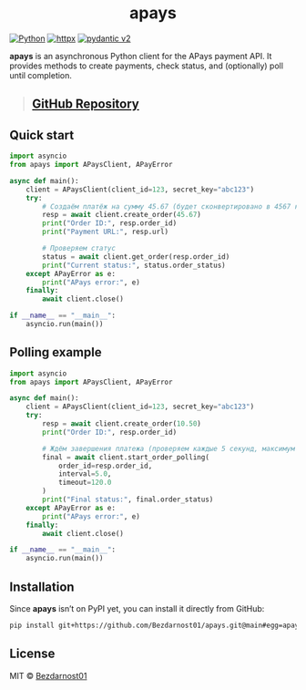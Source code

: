 <p align="center">
  <h1 align="center">apays</h1>
</p>

[![Python](https://img.shields.io/badge/python-3.8%2B-blue.svg)](https://www.python.org/)  [![httpx](https://img.shields.io/badge/httpx-%3E%3D0.24.0-blue.svg)](https://www.python-httpx.org/)  [![pydantic v2](https://img.shields.io/badge/pydantic-v2-blue.svg)](https://pydantic.dev/)  

**apays** is an asynchronous Python client for the APays payment API. It provides methods to create payments, check status, and (optionally) poll until completion.

> ## [GitHub Repository](https://github.com/Bezdarnost01/apays)

## Quick start

```python
import asyncio
from apays import APaysClient, APayError

async def main():
    client = APaysClient(client_id=123, secret_key="abc123")
    try:
        # Создаём платёж на сумму 45.67 (будет сконвертировано в 4567 копеек)
        resp = await client.create_order(45.67)
        print("Order ID:", resp.order_id)
        print("Payment URL:", resp.url)

        # Проверяем статус
        status = await client.get_order(resp.order_id)
        print("Current status:", status.order_status)
    except APayError as e:
        print("APays error:", e)
    finally:
        await client.close()

if __name__ == "__main__":
    asyncio.run(main())
```

## Polling example

```python
import asyncio
from apays import APaysClient, APayError

async def main():
    client = APaysClient(client_id=123, secret_key="abc123")
    try:
        resp = await client.create_order(10.50)
        print("Order ID:", resp.order_id)

        # Ждём завершения платежа (проверяем каждые 5 секунд, максимум 2 минуты)
        final = await client.start_order_polling(
            order_id=resp.order_id,
            interval=5.0,
            timeout=120.0
        )
        print("Final status:", final.order_status)
    except APayError as e:
        print("APays error:", e)
    finally:
        await client.close()

if __name__ == "__main__":
    asyncio.run(main())
```


## Installation

Since **apays** isn’t on PyPI yet, you can install it directly from GitHub:

```bash
pip install git+https://github.com/Bezdarnost01/apays.git@main#egg=apays
```

## License

MIT © [Bezdarnost01](https://github.com/Bezdarnost01)
